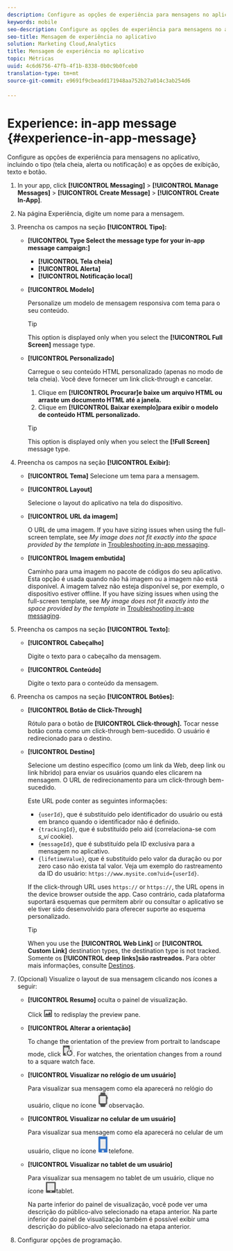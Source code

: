 ```yaml
---
description: Configure as opções de experiência para mensagens no aplicativo, incluindo o tipo (tela cheia, alerta ou notificação) e as opções de exibição, texto e botão.
keywords: mobile
seo-description: Configure as opções de experiência para mensagens no aplicativo, incluindo o tipo (tela cheia, alerta ou notificação) e as opções de exibição, texto e botão.
seo-title: Mensagem de experiência no aplicativo
solution: Marketing Cloud,Analytics
title: Mensagem de experiência no aplicativo
topic: Métricas
uuid: 4c6d6756-47fb-4f1b-8338-0b0c9b0fceb0
translation-type: tm+mt
source-git-commit: e9691f9cbeadd171948aa752b27a014c3ab254d6

---
```



# Experience: in-app message {#experience-in-app-message}

Configure as opções de experiência para mensagens no aplicativo, incluindo o tipo (tela cheia, alerta ou notificação) e as opções de exibição, texto e botão.

1. In your app, click **[!UICONTROL Messaging]** &gt; **[!UICONTROL Manage Messages]** &gt; **[!UICONTROL Create Message]** &gt; **[!UICONTROL Create In-App]**.
1. Na página Experiência, digite um nome para a mensagem.
1. Preencha os campos na seção **[!UICONTROL Tipo]:**

   * **[!UICONTROL Type
Select the message type for your in-app message campaign:]**

      * **[!UICONTROL Tela cheia]**
      * **[!UICONTROL Alerta]**
      * **[!UICONTROL Notificação local]**
   * **[!UICONTROL Modelo]**

      Personalize um modelo de mensagem responsiva com tema para o seu conteúdo.

      >[!TIP]
      >
      >This option is displayed only when you select the **[!UICONTROL Full Screen]** message type.

   * **[!UICONTROL Personalizado]**

      Carregue o seu conteúdo HTML personalizado (apenas no modo de tela cheia). Você deve fornecer um link click-through e cancelar.

      1. Clique em **[!UICONTROL Procurar]e baixe um arquivo HTML ou arraste um documento HTML até a janela.**
      1. Clique em **[!UICONTROL Baixar exemplo]para exibir o modelo de conteúdo HTML personalizado.**
      >[!TIP]
      >
      >This option is displayed only when you select the **[!Full Screen]** message type.



1. Preencha os campos na seção **[!UICONTROL Exibir]:**

   * **[!UICONTROL Tema]**
   Selecione um tema para a mensagem.

   * **[!UICONTROL Layout]**

      Selecione o layout do aplicativo na tela do dispositivo.

   * **[!UICONTROL URL da imagem]**

      O URL de uma imagem. If you have sizing issues when using the full-screen template, see *My image does not fit exactly into the space provided by the template* in [Troubleshooting in-app messaging](/help/using/in-app-messaging/t-in-app-message/in-apps-ts.md).

   * **[!UICONTROL Imagem embutida]**

      Caminho para uma imagem no pacote de códigos do seu aplicativo. Esta opção é usada quando não há imagem ou a imagem não está disponível. A imagem talvez não esteja disponível se, por exemplo, o dispositivo estiver offline. If you have sizing issues when using the full-screen template, see *My image does not fit exactly into the space provided by the template* in [Troubleshooting in-app messaging](/help/using/in-app-messaging/t-in-app-message/in-apps-ts.md).


1. Preencha os campos na seção **[!UICONTROL Texto]:**

   * **[!UICONTROL Cabeçalho]**

      Digite o texto para o cabeçalho da mensagem.

   * **[!UICONTROL Conteúdo]**

      Digite o texto para o conteúdo da mensagem.

1. Preencha os campos na seção **[!UICONTROL Botões]:**

   * **[!UICONTROL Botão de Click-Through]**

      Rótulo para o botão de **[!UICONTROL Click-through].** Tocar nesse botão conta como um click-through bem-sucedido. O usuário é redirecionado para o destino.

   * **[!UICONTROL Destino]**

      Selecione um destino específico (como um link da Web, deep link ou link híbrido) para enviar os usuários quando eles clicarem na mensagem. O URL de redirecionamento para um click-through bem-sucedido.

      Este URL pode conter as seguintes informações:

      * `{userId}`, que é substituído pelo identificador do usuário ou está em branco quando o identificador não é definido.
      * `{trackingId}`, que é substituído pelo aid (correlaciona-se com *s_vi* cookie).
      * `{messageId}`, que é substituído pela ID exclusiva para a mensagem no aplicativo.
      * `{lifetimeValue}`, que é substituído pelo valor da duração ou por zero caso não exista tal valor.
      Veja um exemplo do rastreamento da ID do usuário: `https://www.mysite.com?uid={userId}`.

      If the click-through URL uses `https://` or `https://`, the URL opens in the device browser outside the app. Caso contrário, cada plataforma suportará esquemas que permitem abrir ou consultar o aplicativo se ele tiver sido desenvolvido para oferecer suporte ao esquema personalizado.

      >[!TIP]
      >
      >When you use the **[!UICONTROL Web Link]** or **[!UICONTROL Custom Link]** destination types, the destination type is not tracked. Somente os **[!UICONTROL deep links]são rastreados.** Para obter mais informações, consulte [Destinos](/help/using/acquisition-main/c-create-destinations.md).


1. (Opcional) Visualize o layout de sua mensagem clicando nos ícones a seguir:

   * **[!UICONTROL Resumo]** oculta o painel de visualização.

      Click ![preview](assets/icon_preview.png) to redisplay the preview pane.

   * **[!UICONTROL Alterar a orientação]**

      To change the orientation of the preview from portrait to landscape mode, click ![orientation](assets/icon_orientation.png). For watches, the orientation changes from a round to a square watch face.

   * **[!UICONTROL Visualizar no relógio de um usuário]**

      Para visualizar sua mensagem como ela aparecerá no relógio do usuário, clique no ícone ![de](assets/icon_watch.png)observação.

   * **[!UICONTROL Visualizar no celular de um usuário]**

      Para visualizar sua mensagem como ela aparecerá no celular de um usuário, clique no ícone ![de](assets/icon_phone.png)telefone.

   * **[!UICONTROL Visualizar no tablet de um usuário]**

      Para visualizar sua mensagem no tablet de um usuário, clique no ícone ![do](assets/icon_tablet.png)tablet.

      Na parte inferior do painel de visualização, você pode ver uma descrição do público-alvo selecionado na etapa anterior. Na parte inferior do painel de visualização também é possível exibir uma descrição do público-alvo selecionado na etapa anterior.

1. Configurar opções [](/help/using/in-app-messaging/t-in-app-message/c-schedule-in-app-message.md)de programação.
